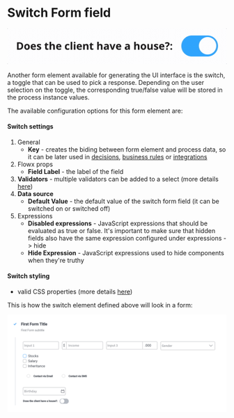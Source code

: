 # Switch Form field

![](../../img/switch_form_field.gif)

Another form element available for generating the UI interface is the switch, a toggle that can be used to pick a response. Depending on the user selection on the toggle, the corresponding true/false value will be stored in the process instance values.

The available configuration options for this form element are:

#### Switch settings

1. General
   * **Key** - creates the biding between form element and process data, so it can be later used in [decisions](../../../node/exclusive-gateway-node.md), [business rules](../../../node/task-node/task-node.md) or [integrations](../../../node/message-send-received-task-node.md)
2. Flowx props
   * **Field Label** - the label of the field
3. **Validators** - multiple validators can be added to a select (more details [here](../../validators.md))
4. **Data source**
   * **Default Value** - the default value of the switch form field (it can be switched on or switched off)
5. Expressions
   * **Disabled expressions** - JavaScript expressions that should be evaluated as true or false. It's important to make sure that hidden fields also have the same expression configured under expressions -> hide
   * **Hide Expression** - JavaScript expressions used to hide components when they're truthy

#### Switch styling

* valid CSS properties (more details [here](../../#styling))

This is how the switch element defined above will look in a form:

![Switch element example](../../img/switch_form_field_styling.png)